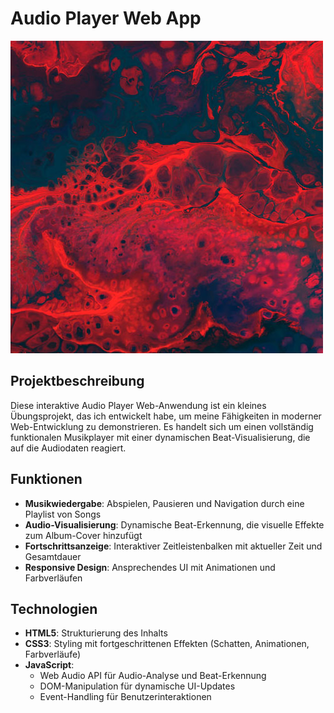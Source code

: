 # Audio Player Web App

![Audio Player](img/1.jpg)

## Projektbeschreibung

Diese interaktive Audio Player Web-Anwendung ist ein kleines Übungsprojekt, das ich entwickelt habe, um meine Fähigkeiten in moderner Web-Entwicklung zu demonstrieren. Es handelt sich um einen vollständig funktionalen Musikplayer mit einer dynamischen Beat-Visualisierung, die auf die Audiodaten reagiert.

## Funktionen

- **Musikwiedergabe**: Abspielen, Pausieren und Navigation durch eine Playlist von Songs
- **Audio-Visualisierung**: Dynamische Beat-Erkennung, die visuelle Effekte zum Album-Cover hinzufügt
- **Fortschrittsanzeige**: Interaktiver Zeitleistenbalken mit aktueller Zeit und Gesamtdauer
- **Responsive Design**: Ansprechendes UI mit Animationen und Farbverläufen

## Technologien

- **HTML5**: Strukturierung des Inhalts
- **CSS3**: Styling mit fortgeschrittenen Effekten (Schatten, Animationen, Farbverläufe)
- **JavaScript**: 
  - Web Audio API für Audio-Analyse und Beat-Erkennung
  - DOM-Manipulation für dynamische UI-Updates
  - Event-Handling für Benutzerinteraktionen


